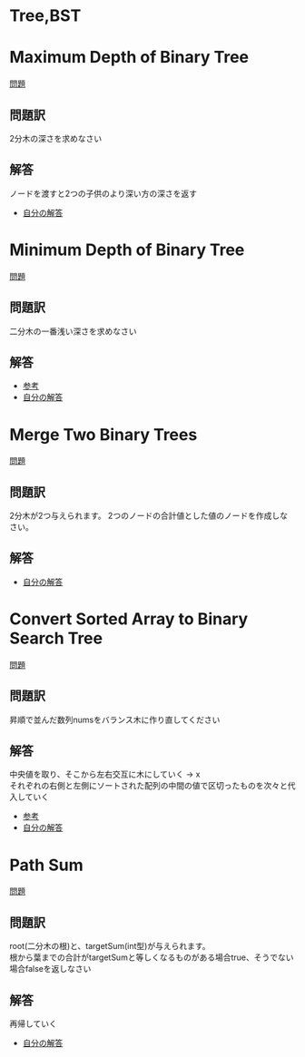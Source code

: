 # Tree,BST
# Maximum Depth of Binary Tree
[問題](https://leetcode.com/problems/maximum-depth-of-binary-tree/)
## 問題訳
2分木の深さを求めなさい
## 解答
ノードを渡すと2つの子供のより深い方の深さを返す
- [自分の解答](./MaximumDepthOfBinaryTree.cpp)

# 
# Minimum Depth of Binary Tree
[問題](https://leetcode.com/problems/minimum-depth-of-binary-tree/)
## 問題訳
二分木の一番浅い深さを求めなさい

## 解答
- [参考](https://qiita.com/ishishow/items/395c4af8e0263ba43a05)
- [自分の解答](./MinimumDepthOfBinaryTree.cpp)


#
# Merge Two Binary Trees
[問題](https://leetcode.com/problems/merge-two-binary-trees/)
## 問題訳
2分木が2つ与えられます。
2つのノードの合計値とした値のノードを作成しなさい。

## 解答
- [自分の解答](./MergeTwoBinaryTrees.cpp)
#
# Convert Sorted Array to Binary Search Tree
[問題](https://leetcode.com/problems/convert-sorted-array-to-binary-search-tree/)
## 問題訳
昇順で並んだ数列numsをバランス木に作り直してください

## 解答
中央値を取り、そこから左右交互に木にしていく → x  
それぞれの右側と左側にソートされた配列の中間の値で区切ったものを次々と代入していく  

- [参考](https://qiita.com/KueharX/items/c7f88204cdba42144d9b)
- [自分の解答](./ConvertSortedArraytoBinarySearchTree.cpp)

# Path Sum
[問題](https://leetcode.com/problems/path-sum/)
## 問題訳
root(二分木の根)と、targetSum(int型)が与えられます。  
根から葉までの合計がtargetSumと等しくなるものがある場合true、そうでない場合falseを返しなさい  

## 解答
再帰していく

- [自分の解答](./PathSum.cpp)



